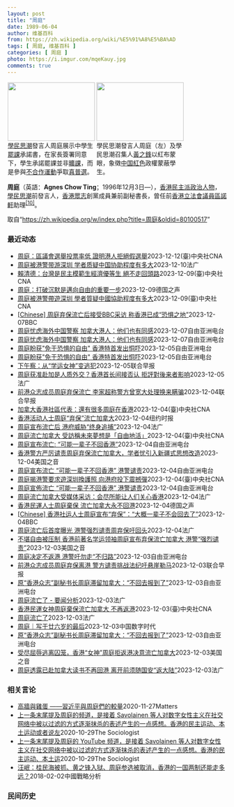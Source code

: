 ```yaml
---
layout: post
title: "周庭"
date: 1989-06-04
author: 维基百科
from: https://zh.wikipedia.org/wiki/%E5%91%A8%E5%BA%AD
tags: [ 周庭, 维基百科 ]
categories: [ 周庭 ]
photo: https://i.imgur.com/mqeKauy.jpg
comments: true
---
```

<div class="mw-content-ltr mw-parser-output" lang="zh" dir="ltr">
<style data-mw-deduplicate="TemplateStyles:r70089473/mw-parser-output/.tmulti">.mw-parser-output .tmulti .thumbinner{display:flex;flex-direction:column}.mw-parser-output .tmulti .trow{display:flex;flex-direction:row;clear:left;flex-wrap:wrap;width:100%;box-sizing:border-box}.mw-parser-output .tmulti .tsingle{margin:1px;float:left}.mw-parser-output .tmulti .theader{clear:both;font-weight:bold;text-align:center;align-self:center;background-color:transparent;width:100%}.mw-parser-output .tmulti .thumbcaption{background-color:transparent}.mw-parser-output .tmulti .text-align-left{text-align:left}.mw-parser-output .tmulti .text-align-right{text-align:right}.mw-parser-output .tmulti .text-align-center{text-align:center}@media all and (max-width:720px){.mw-parser-output .tmulti .thumbinner{width:100%!important;box-sizing:border-box;max-width:none!important;align-items:center}.mw-parser-output .tmulti .trow{justify-content:center}.mw-parser-output .tmulti .tsingle{float:none!important;max-width:100%!important;box-sizing:border-box;text-align:center}.mw-parser-output .tmulti .tsingle .thumbcaption{text-align:left}.mw-parser-output .tmulti .trow>.thumbcaption{text-align:center}}</style><div class="thumb tmulti tright"><div class="thumbinner" style="width:408px;max-width:408px"><div class="trow"><div class="tsingle" style="width:202px;max-width:202px"><div class="thumbimage"><span typeof="mw:File"><a href="/wiki/File:%E9%A6%99%E6%B8%AF%E5%AD%B8%E6%B0%91%E6%80%9D%E6%BD%AE%E5%AE%A3%E4%BD%88926%E4%B8%AD%E5%AD%B8%E7%94%9F%E7%BD%B7%E8%AA%B2%E5%AE%89%E6%8E%92_(2).jpg" class="mw-file-description"><img alt="" src="//upload.wikimedia.org/wikipedia/commons/thumb/f/f4/%E9%A6%99%E6%B8%AF%E5%AD%B8%E6%B0%91%E6%80%9D%E6%BD%AE%E5%AE%A3%E4%BD%88926%E4%B8%AD%E5%AD%B8%E7%94%9F%E7%BD%B7%E8%AA%B2%E5%AE%89%E6%8E%92_%282%29.jpg/200px-%E9%A6%99%E6%B8%AF%E5%AD%B8%E6%B0%91%E6%80%9D%E6%BD%AE%E5%AE%A3%E4%BD%88926%E4%B8%AD%E5%AD%B8%E7%94%9F%E7%BD%B7%E8%AA%B2%E5%AE%89%E6%8E%92_%282%29.jpg" decoding="async" width="200" height="134" class="mw-file-element" srcset="//upload.wikimedia.org/wikipedia/commons/thumb/f/f4/%E9%A6%99%E6%B8%AF%E5%AD%B8%E6%B0%91%E6%80%9D%E6%BD%AE%E5%AE%A3%E4%BD%88926%E4%B8%AD%E5%AD%B8%E7%94%9F%E7%BD%B7%E8%AA%B2%E5%AE%89%E6%8E%92_%282%29.jpg/300px-%E9%A6%99%E6%B8%AF%E5%AD%B8%E6%B0%91%E6%80%9D%E6%BD%AE%E5%AE%A3%E4%BD%88926%E4%B8%AD%E5%AD%B8%E7%94%9F%E7%BD%B7%E8%AA%B2%E5%AE%89%E6%8E%92_%282%29.jpg 1.5x, //upload.wikimedia.org/wikipedia/commons/thumb/f/f4/%E9%A6%99%E6%B8%AF%E5%AD%B8%E6%B0%91%E6%80%9D%E6%BD%AE%E5%AE%A3%E4%BD%88926%E4%B8%AD%E5%AD%B8%E7%94%9F%E7%BD%B7%E8%AA%B2%E5%AE%89%E6%8E%92_%282%29.jpg/400px-%E9%A6%99%E6%B8%AF%E5%AD%B8%E6%B0%91%E6%80%9D%E6%BD%AE%E5%AE%A3%E4%BD%88926%E4%B8%AD%E5%AD%B8%E7%94%9F%E7%BD%B7%E8%AA%B2%E5%AE%89%E6%8E%92_%282%29.jpg 2x" data-file-width="1936" data-file-height="1296"></a></span></div><div class="thumbcaption"><a href="/wiki/%E5%AD%B8%E6%B0%91%E6%80%9D%E6%BD%AE" title="學民思潮">學民思潮</a>發言人周庭展示中學生<a href="/wiki/%E7%BD%B7%E8%AA%B2" title="罷課">罷課</a>承諾書，在家長簽署同意下，學生承諾罷課並非<a href="/wiki/%E6%97%B7%E8%AF%BE" class="mw-disambig" title="旷课">曠課</a>，而是參與<a href="/wiki/%E4%B8%8D%E5%90%88%E4%BD%9C%E9%81%8B%E5%8B%95" title="不合作運動">不合作運動</a>爭取<a href="/wiki/%E7%9C%9F%E6%99%AE%E9%81%B8" title="真普選">真普選</a>。</div></div><div class="tsingle" style="width:202px;max-width:202px"><div class="thumbimage"><span typeof="mw:File"><a href="/wiki/File:%E9%A6%99%E6%B8%AF%E5%AD%B8%E6%B0%91%E6%80%9D%E6%BD%AE%E5%AE%A3%E4%BD%88926%E4%B8%AD%E5%AD%B8%E7%94%9F%E7%BD%B7%E8%AA%B2%E5%AE%89%E6%8E%92_(6).jpg" class="mw-file-description"><img alt="" src="//upload.wikimedia.org/wikipedia/commons/thumb/a/ab/%E9%A6%99%E6%B8%AF%E5%AD%B8%E6%B0%91%E6%80%9D%E6%BD%AE%E5%AE%A3%E4%BD%88926%E4%B8%AD%E5%AD%B8%E7%94%9F%E7%BD%B7%E8%AA%B2%E5%AE%89%E6%8E%92_%286%29.jpg/200px-%E9%A6%99%E6%B8%AF%E5%AD%B8%E6%B0%91%E6%80%9D%E6%BD%AE%E5%AE%A3%E4%BD%88926%E4%B8%AD%E5%AD%B8%E7%94%9F%E7%BD%B7%E8%AA%B2%E5%AE%89%E6%8E%92_%286%29.jpg" decoding="async" width="200" height="134" class="mw-file-element" srcset="//upload.wikimedia.org/wikipedia/commons/thumb/a/ab/%E9%A6%99%E6%B8%AF%E5%AD%B8%E6%B0%91%E6%80%9D%E6%BD%AE%E5%AE%A3%E4%BD%88926%E4%B8%AD%E5%AD%B8%E7%94%9F%E7%BD%B7%E8%AA%B2%E5%AE%89%E6%8E%92_%286%29.jpg/300px-%E9%A6%99%E6%B8%AF%E5%AD%B8%E6%B0%91%E6%80%9D%E6%BD%AE%E5%AE%A3%E4%BD%88926%E4%B8%AD%E5%AD%B8%E7%94%9F%E7%BD%B7%E8%AA%B2%E5%AE%89%E6%8E%92_%286%29.jpg 1.5x, //upload.wikimedia.org/wikipedia/commons/thumb/a/ab/%E9%A6%99%E6%B8%AF%E5%AD%B8%E6%B0%91%E6%80%9D%E6%BD%AE%E5%AE%A3%E4%BD%88926%E4%B8%AD%E5%AD%B8%E7%94%9F%E7%BD%B7%E8%AA%B2%E5%AE%89%E6%8E%92_%286%29.jpg/400px-%E9%A6%99%E6%B8%AF%E5%AD%B8%E6%B0%91%E6%80%9D%E6%BD%AE%E5%AE%A3%E4%BD%88926%E4%B8%AD%E5%AD%B8%E7%94%9F%E7%BD%B7%E8%AA%B2%E5%AE%89%E6%8E%92_%286%29.jpg 2x" data-file-width="1936" data-file-height="1296"></a></span></div><div class="thumbcaption">學民思潮發言人周庭（左）及學民思潮召集人<a href="/wiki/%E9%BB%83%E4%B9%8B%E9%8B%92" title="黃之鋒">黃之鋒</a>以紅布蒙眼，象徵<a href="/wiki/%E4%B8%AD%E5%8D%8E%E4%BA%BA%E6%B0%91%E5%85%B1%E5%92%8C%E5%9B%BD" title="中华人民共和国">中国</a><a href="/wiki/%E7%B4%85%E8%89%B2" class="mw-redirect" title="紅色">紅色</a>政權蒙蔽學生。</div></div></div></div></div>
<p><b>周庭</b>（英語：<span lang="en"><b>Agnes Chow Ting</b></span>；1996年12月3日<span class="useeditintro" title="Template:BLP editintro">—</span>），<a href="/wiki/%E9%A6%99%E6%B8%AF" title="香港">香港</a><a href="/wiki/%E6%B0%91%E4%B8%BB%E6%B4%BE_(%E9%A6%99%E6%B8%AF)" title="民主派 (香港)">民主派</a><a href="/wiki/%E6%94%BF%E6%B2%BB%E4%BA%BA%E7%89%A9" title="政治人物">政治人物</a>，<a href="/wiki/%E5%AD%B8%E6%B0%91%E6%80%9D%E6%BD%AE" title="學民思潮">學民思潮</a>前發言人，<a href="/wiki/%E9%A6%99%E6%B8%AF%E7%9C%BE%E5%BF%97" title="香港眾志">香港眾志</a>創黨成員兼前副秘書長，曾任前<a href="/wiki/%E9%A6%99%E6%B8%AF%E7%AB%8B%E6%B3%95%E6%9C%83%E8%AD%B0%E5%93%A1" class="mw-redirect" title="香港立法會議員">香港立法會議員</a><a href="/wiki/%E5%8D%80%E8%AB%BE%E8%BB%92" title="區諾軒">區諾軒</a>助理<sup id="cite_ref-10" class="reference"><a href="#cite_note-10">[10]</a></sup>。
</p>
<meta property="mw:PageProp/toc">
</div><!--esi <esi:include src="/esitest-fa8a495983347898/content" /> --><noscript><img src="https://login.wikimedia.org/wiki/Special:CentralAutoLogin/start?type=1x1" alt="" width="1" height="1" style="border: none; position: absolute;"></noscript>
<div class="printfooter" data-nosnippet="">取自“<a dir="ltr" href="https://zh.wikipedia.org/w/index.php?title=周庭&amp;oldid=80100517">https://zh.wikipedia.org/w/index.php?title=周庭&amp;oldid=80100517</a>”</div><div id="recent-news"><h3>最近动态</h3><ul><li><a href="https://nodebe4.github.io/waimei/2023-12-12/%E5%91%A8%E5%BA%AD-%E5%8D%80%E8%AD%B0%E6%9C%83%E9%81%B8%E8%88%89%E6%8A%95%E7%A5%A8%E7%8E%87%E4%BD%8E-%E8%AD%89%E6%98%8E%E6%B8%AF%E4%BA%BA%E6%8B%92%E7%B5%95%E5%81%87%E9%81%B8%E8%88%89" title="周庭：區議會選舉投票率低 證明港人拒絕假選舉—— （中央社台北12日電）香港日前舉行區議會選舉，在沒有泛民主派參加下，投票率27.54%是主權移交以來最低，前「香港眾志」核心成員周庭表示，香港公...">周庭：區議會選舉投票率低 證明港人拒絕假選舉</a><time>2023-12-12</time><a class="tag">(臺)中央社CNA</a></li>
<li><a href="https://nodebe4.github.io/waimei/2023-12-10/%E5%91%A8%E5%BA%AD%E8%A2%AB%E6%B8%AF%E8%AD%A6%E5%B8%A6%E6%B8%B8%E6%B7%B1%E5%9C%B3-%E5%AD%A6%E8%80%85%E8%B4%A8%E7%96%91%E4%B8%AD%E5%9B%BD%E5%8D%8F%E5%8A%A9%E7%A8%8B%E5%BA%A6%E6%9C%89%E5%A4%9A%E5%A4%A7" title="周庭被港警带游深圳 学者质疑中国协助程度有多大—— 10/12/2023 - 14:59 “香港众志”成员周庭披露曾被香港警务处国安处人员带往深圳“参观”，作为发还护照的条件。法律学者指出，香港...">周庭被港警带游深圳 学者质疑中国协助程度有多大</a><time>2023-12-10</time><a class="tag">法广</a></li>
<li><a href="https://nodebe4.github.io/waimei/2023-12-09/%E8%B3%B4%E6%B8%85%E5%BE%B7-%E5%8F%B0%E7%81%A3%E6%98%AF%E6%B0%91%E4%B8%BB%E6%A8%A1%E7%AF%84%E7%94%9F%E7%B6%93%E6%BF%9F%E5%84%AA%E7%AD%89%E7%94%9F-%E7%B5%95%E4%B8%8D%E8%B5%B0%E5%9B%9E%E9%A0%AD%E8%B7%AF" title="賴清德：台灣是民主模範生經濟優等生 絕不走回頭路—— （中央社記者賴于榛台北9日電）民進黨總統參選人賴清德今天說，如今香港民主不復存在、民眾生活受影響且經濟倒退，27歲的前眾志成員周庭更流亡海外...">賴清德：台灣是民主模範生經濟優等生 絕不走回頭路</a><time>2023-12-09</time><a class="tag">(臺)中央社CNA</a></li>
<li><a href="https://nodebe4.github.io/waimei/2023-12-09/%E5%91%A8%E5%BA%AD-%E6%89%93%E7%A0%B4%E6%B2%89%E9%BB%98%E6%98%AF%E9%82%81%E5%90%91%E8%87%AA%E7%94%B1%E7%9A%84%E9%87%8D%E8%A6%81%E4%B8%80%E6%AD%A5" title="周庭：打破沉默是邁向自由的重要一步—— Phoebe Kong2023-12-09T10:51:15.566Z 前香港眾志副秘書長、社運人士周庭宣佈流亡加拿大 （德國之聲中文網）12月3日踏入2...">周庭：打破沉默是邁向自由的重要一步</a><time>2023-12-09</time><a class="tag">德国之声</a></li>
<li><a href="https://nodebe4.github.io/waimei/2023-12-09/%E5%91%A8%E5%BA%AD%E8%A2%AB%E6%B8%AF%E8%AD%A6%E5%B8%B6%E9%81%8A%E6%B7%B1%E5%9C%B3-%E5%AD%B8%E8%80%85%E8%B3%AA%E7%96%91%E4%B8%AD%E5%9C%8B%E5%8D%94%E5%8A%A9%E7%A8%8B%E5%BA%A6%E6%9C%89%E5%A4%9A%E5%A4%A7" title="周庭被港警帶遊深圳 學者質疑中國協助程度有多大—— 圖為周庭2019年6月在東京呼籲國際社會要求港府撤銷送中條例，並寫下「希望香港和日本都有真民主」。（中央社檔案照片） （中央社台北9日電）「香...">周庭被港警帶遊深圳 學者質疑中國協助程度有多大</a><time>2023-12-09</time><a class="tag">(臺)中央社CNA</a></li>
<li><a href="https://nodebe4.github.io/waimei/2023-12-07/Chinese-%E5%91%A8%E5%BA%AD%E5%BC%83%E4%BF%9D%E6%B5%81%E4%BA%A1%E5%90%8E%E6%8E%A5%E5%8F%97BBC%E9%87%87%E8%AE%BF-%E7%A7%B0%E9%A6%99%E6%B8%AF%E5%B7%B2%E6%88%90-%E6%81%90%E6%83%A7%E4%B9%8B%E5%9C%B0" title="[Chinese] 周庭弃保流亡后接受BBC采访 称香港已成“恐惧之地”—— 周庭弃保流亡后接受BBC采访 称香港已成“恐惧之地” 黄思琪（Kelly Ng） BBC记者，发自新加坡 59 分钟...">[Chinese] 周庭弃保流亡后接受BBC采访 称香港已成“恐惧之地”</a><time>2023-12-07</time><a class="tag">BBC</a></li>
<li><a href="https://nodebe4.github.io/waimei/2023-12-07/%E5%91%A8%E5%BA%AD%E5%BF%A7%E8%99%91%E6%B5%B7%E5%A4%96%E4%B8%AD%E5%9B%BD%E8%AD%A6%E5%AF%9F-%E5%8A%A0%E6%8B%BF%E5%A4%A7%E6%B8%AF%E4%BA%BA-%E4%BB%96%E4%BB%AC%E4%B9%9F%E6%9C%89%E5%90%8C%E6%84%9F" title="周庭忧虑海外中国警察 加拿大港人：他们也有同感—— 加拿大香港人参与声援香港的民主活动时，总是戴着口罩面罩，想尽办法不曝光身分。 记者柳飞拍摄 流亡加拿大的前&quot;香港众志&quot;成员...">周庭忧虑海外中国警察 加拿大港人：他们也有同感</a><time>2023-12-07</time><a class="tag">自由亚洲电台</a></li>
<li><a href="https://nodebe4.github.io/waimei/2023-12-07/%E5%91%A8%E5%BA%AD%E5%BF%A7%E8%99%91%E6%B5%B7%E5%A4%96%E4%B8%AD%E5%9B%BD%E8%AD%A6%E5%AF%9F-%E5%8A%A0%E6%8B%BF%E5%A4%A7%E6%B8%AF%E4%BA%BA-%E4%BB%96%E4%BB%AC%E4%B9%9F%E6%9C%89%E5%90%8C%E6%84%9F" title="周庭忧虑海外中国警察 加拿大港人：他们也有同感—— 加拿大香港人参与声援香港的民主活动时，总是戴着口罩面罩，想尽办法不曝光身分。 记者柳飞拍摄 流亡加拿大的前&quot;香港众志&quot;成员...">周庭忧虑海外中国警察 加拿大港人：他们也有同感</a><time>2023-12-07</time><a class="tag">自由亚洲电台</a></li>
<li><a href="https://nodebe4.github.io/waimei/2023-12-05/%E5%91%A8%E5%BA%AD%E7%9B%BC%E8%8E%B7-%E5%85%8D%E4%BA%8E%E6%81%90%E6%83%A7%E7%9A%84%E8%87%AA%E7%94%B1-%E9%A6%99%E6%B8%AF%E7%89%B9%E9%A6%96%E5%8F%91%E5%87%BA%E6%81%AB%E5%90%93" title="周庭盼获”免于恐惧的自由” 香港特首发出恫吓—— 前香港众志成员周庭 路透社图片 前香港众志成员周庭宣布弃保流亡后，香港特首李家超做出回应，声言会全力追捕，并狠批周庭&quot;出卖诚信&amp;quo...">周庭盼获"免于恐惧的自由" 香港特首发出恫吓</a><time>2023-12-05</time><a class="tag">自由亚洲电台</a></li>
<li><a href="https://nodebe4.github.io/waimei/2023-12-05/%E5%91%A8%E5%BA%AD%E7%9B%BC%E8%8E%B7-%E5%85%8D%E4%BA%8E%E6%81%90%E6%83%A7%E7%9A%84%E8%87%AA%E7%94%B1-%E9%A6%99%E6%B8%AF%E7%89%B9%E9%A6%96%E5%8F%91%E5%87%BA%E6%81%AB%E5%90%93" title="周庭盼获”免于恐惧的自由” 香港特首发出恫吓—— 前香港众志成员周庭 路透社图片 前香港众志成员周庭宣布弃保流亡后，香港特首李家超做出回应，声言会全力追捕，并狠批周庭“出卖诚信”，瞒骗香港警方。...">周庭盼获"免于恐惧的自由" 香港特首发出恫吓</a><time>2023-12-05</time><a class="tag">自由亚洲电台</a></li>
<li><a href="https://nodebe4.github.io/waimei/2023-12-05/%E4%B8%8B%E5%8D%88%E5%AF%9F-%E4%BB%8E-%E5%AD%A6%E8%BF%90%E5%A5%B3%E7%A5%9E-%E5%8F%98%E9%80%83%E7%8A%AF" title="下午察：从“学运女神”变逃犯—— 曾有“学运女神”称号的前香港众志副秘书长周庭星期天（12月3日）宣布弃保流亡。图为周庭2019年8月30日在香港东区裁判法院获保释后会见媒体。（法新社） 又有一...">下午察：从“学运女神”变逃犯</a><time>2023-12-05</time><a class="tag">联合早报</a></li>
<li><a href="https://nodebe4.github.io/waimei/2023-12-05/%E5%91%A8%E5%BA%AD%E8%8E%B7%E5%87%86%E8%B5%B4%E5%8A%A0%E6%98%AF%E4%BA%BA%E8%B4%A8%E5%A4%96%E4%BA%A4-%E9%A6%99%E6%B8%AF%E9%A6%96%E9%95%BF%E9%97%B4%E6%8E%A5%E5%90%A6%E8%AE%A4-%E6%8B%92%E8%A9%95%E5%B0%8D%E5%BE%8C%E6%9D%A5%E8%80%85%E5%BD%B1%E5%93%8D" title="周庭获准赴加是人质外交？香港首长间接否认 拒評對後来者影响—— 05/12/2023 - 10:09 有「香港民主女神」之称的周庭弃保潜逃一事继续发酵，有不少评论指，中共是期望藉「放生」周庭来纾...">周庭获准赴加是人质外交？香港首长间接否认 拒評對後来者影响</a><time>2023-12-05</time><a class="tag">法广</a></li>
<li><a href="https://nodebe4.github.io/waimei/2023-12-04/%E5%89%8D%E6%B8%AF%E4%BC%97%E5%BF%97%E6%88%90%E5%91%98%E5%91%A8%E5%BA%AD%E5%BC%83%E4%BF%9D%E6%B5%81%E4%BA%A1-%E6%9D%8E%E5%AE%B6%E8%B6%85%E7%A7%B0%E8%AD%A6%E6%96%B9%E6%9B%BE%E5%AE%BD%E5%A4%A7%E5%A4%84%E7%90%86%E6%8D%A2%E6%9D%A5%E7%9E%92%E9%AA%97" title="前港众志成员周庭弃保流亡 李家超称警方曾宽大处理换来瞒骗—— 前香港众志成员周庭弃保前往加拿大留学，表明大概这辈子都不会返港，香港特首李家超星期二（12月5日）在行政会议前记者会上说，警方曾宽大...">前港众志成员周庭弃保流亡 李家超称警方曾宽大处理换来瞒骗</a><time>2023-12-04</time><a class="tag">联合早报</a></li>
<li><a href="https://nodebe4.github.io/waimei/2023-12-04/%E5%8A%A0%E6%8B%BF%E5%A4%A7%E9%A6%99%E6%B8%AF%E7%A4%BE%E5%8D%80%E4%BB%A3%E8%A1%A8-%E9%82%84%E6%9C%89%E5%BE%88%E5%A4%9A%E5%91%A8%E5%BA%AD%E5%9C%A8%E9%A6%99%E6%B8%AF" title="加拿大香港社區代表：還有很多周庭在香港—— （中央社記者程愛芬溫哥華4日專電）前「香港眾志」核心成員周庭決定棄保留在加拿大。她接受加媒採訪時說，最近3年終於了解到什麼是「免於恐懼的自由」。加拿大...">加拿大香港社區代表：還有很多周庭在香港</a><time>2023-12-04</time><a class="tag">(臺)中央社CNA</a></li>
<li><a href="https://nodebe4.github.io/waimei/2023-12-04/%E9%A6%99%E6%B8%AF%E6%B4%BB%E5%8A%A8%E4%BA%BA%E5%A3%AB%E5%91%A8%E5%BA%AD-%E5%BC%83%E4%BF%9D-%E6%B5%81%E4%BA%A1%E5%8A%A0%E6%8B%BF%E5%A4%A7" title="香港活动人士周庭“弃保”流亡加拿大—— 香港民主活动人士周庭在香港大埔的家中被警方逮捕，摄于2020年8月。 Lam Yik Fei for The New York Times 在香港的全面镇...">香港活动人士周庭“弃保”流亡加拿大</a><time>2023-12-04</time><a class="tag">纽约时报</a></li>
<li><a href="https://nodebe4.github.io/waimei/2023-12-04/%E5%91%A8%E5%BA%AD%E5%AE%A3%E5%B8%83%E6%B5%81%E4%BA%A1%E5%90%8E-%E6%B8%AF%E5%BA%9C%E5%A8%81%E8%83%81-%E7%BB%88%E8%BA%AB%E8%BF%BD%E6%8D%95" title="周庭宣布流亡后 港府威胁“终身追捕”—— 05/12/2023 - 00:53 香港民运人士，曾被监禁，如今在加拿大读书的周庭宣布，基于香港形势及自身安全，不会回港，而且是“大概一辈子不会回去了...">周庭宣布流亡后 港府威胁“终身追捕”</a><time>2023-12-04</time><a class="tag">法广</a></li>
<li><a href="https://nodebe4.github.io/waimei/2023-12-04/%E5%91%A8%E5%BA%AD%E6%B5%81%E4%BA%A1%E5%8A%A0%E6%8B%BF%E5%A4%A7-%E5%8F%97%E8%A8%AA%E7%A8%B1%E6%9C%AA%E4%BE%86%E5%A4%A2%E6%83%B3%E6%98%AF-%E8%87%AA%E7%94%B1%E5%9C%B0%E6%B4%BB" title="周庭流亡加拿大 受訪稱未來夢想是「自由地活」—— （中央社記者楊明珠東京4日專電）前「香港眾志」核心成員周庭昨晚在社群媒體發文，指會「棄保」留在加拿大不再返港。她今天接受日媒視訊專訪說明為何不再...">周庭流亡加拿大 受訪稱未來夢想是「自由地活」</a><time>2023-12-04</time><a class="tag">(臺)中央社CNA</a></li>
<li><a href="https://nodebe4.github.io/waimei/2023-12-04/%E5%91%A8%E5%BA%AD%E5%AE%A3%E5%B8%83%E6%B5%81%E4%BA%A1-%E5%8F%AF%E8%83%BD%E4%B8%80%E8%BE%88%E5%AD%90%E4%B8%8D%E5%9B%9E%E9%A6%99%E6%B8%AF" title="周庭宣布流亡: “可能一辈子不回香港”—— 周庭说她出国前被迫与国安游深圳打卡、并写悔过书认错。 路透社资料图片 有香港&quot;民主女神&quot;称号的前香港众志核心成员周庭在社交网站发文...">周庭宣布流亡: “可能一辈子不回香港”</a><time>2023-12-04</time><a class="tag">自由亚洲电台</a></li>
<li><a href="https://nodebe4.github.io/waimei/2023-12-04/%E9%A6%99%E6%B8%AF%E8%AD%A6%E6%96%B9%E4%B8%A5%E5%8E%89%E8%B0%B4%E8%B4%A3%E5%91%A8%E5%BA%AD%E5%BC%83%E4%BF%9D%E6%B5%81%E4%BA%A1%E5%8A%A0%E6%8B%BF%E5%A4%A7-%E5%AD%A6%E8%80%85%E5%BF%A7%E5%BC%95%E5%85%A5%E6%96%B0%E7%96%86%E5%BC%8F%E6%80%9D%E6%83%B3%E6%94%B9%E9%80%A0" title="香港警方严厉谴责周庭弃保流亡加拿大，学者忧引入新疆式思想改造—— Mon, 04 Dec 2023 16:19:20 GMT 资料照：前香港众志副秘书长周庭抵达香港一家法庭。（2020年11月2...">香港警方严厉谴责周庭弃保流亡加拿大，学者忧引入新疆式思想改造</a><time>2023-12-04</time><a class="tag">美国之音</a></li>
<li><a href="https://nodebe4.github.io/waimei/2023-12-04/%E5%91%A8%E5%BA%AD%E5%AE%A3%E5%B8%83%E6%B5%81%E4%BA%A1-%E5%8F%AF%E8%83%BD%E4%B8%80%E8%BE%88%E5%AD%90%E4%B8%8D%E5%9B%9E%E9%A6%99%E6%B8%AF-%E6%B8%AF%E8%AD%A6%E8%B0%B4%E8%B4%A3" title="周庭宣布流亡 “可能一辈子不回香港” 港警谴责—— 周庭说她出国前被迫与国安游深圳打卡、并写悔过书认错。 路透档案照片 有香港&quot;民主女神&quot;称号的前香港众志核心成员周庭，在社交...">周庭宣布流亡 “可能一辈子不回香港” 港警谴责</a><time>2023-12-04</time><a class="tag">自由亚洲电台</a></li>
<li><a href="https://nodebe4.github.io/waimei/2023-12-04/%E5%91%A8%E5%BA%AD%E6%8F%AD%E6%B8%AF%E8%AD%A6%E8%A6%81%E6%B1%82%E9%81%8A%E6%B7%B1%E5%9C%B3%E6%8F%9B%E8%AD%B7%E7%85%A7-%E5%90%91%E6%B8%AF%E5%BA%9C%E6%8A%95%E4%B8%8B%E9%9C%87%E6%92%BC%E5%BD%88" title="周庭揭港警要求遊深圳換護照 向港府投下震撼彈—— （中央社記者陳鎧妤台北4日電）前「香港眾志」成員周庭昨晚宣布流亡加拿大，更披露港警要求她「遊深圳」及寫「感謝信」來交換護照，對香港政府投下一枚震...">周庭揭港警要求遊深圳換護照 向港府投下震撼彈</a><time>2023-12-04</time><a class="tag">(臺)中央社CNA</a></li>
<li><a href="https://nodebe4.github.io/waimei/2023-12-04/%E5%91%A8%E5%BA%AD%E5%AE%A3%E4%BD%88%E6%B5%81%E4%BA%A1-%E5%8F%AF%E8%83%BD%E4%B8%80%E8%BE%88%E5%AD%90%E4%B8%8D%E5%9B%9E%E9%A6%99%E6%B8%AF-%E6%B8%AF%E8%AD%A6%E8%B0%B4%E8%B4%A3" title="周庭宣佈流亡 “可能一辈子不回香港” 港警谴责—— 周庭说她出国前被迫与国安游深圳打卡、并写悔过书认错。 路透档案照片 有香港&quot;民主女神&quot;称号的前香港众志核心成员周庭，在社交...">周庭宣佈流亡 “可能一辈子不回香港” 港警谴责</a><time>2023-12-04</time><a class="tag">自由亚洲电台</a></li>
<li><a href="https://nodebe4.github.io/waimei/2023-12-04/%E5%91%A8%E5%BA%AD%E6%B5%81%E4%BA%A1%E5%8A%A0%E6%8B%BF%E5%A4%A7%E5%8F%97%E5%AA%92%E4%BD%93%E9%87%87%E8%AE%BF-%E4%BC%9A%E5%B0%BD%E6%89%80%E8%83%BD%E8%AE%A9%E4%BA%BA%E4%BB%AC%E5%85%B3%E5%BF%83%E9%A6%99%E6%B8%AF" title="周庭流亡加拿大受媒体采访：会尽所能让人们关心香港—— 04/12/2023 - 13:18 前香港众志副秘书长周庭12月3日在其Instagram上宣布，她今年9月已离港赴加拿大读书，原定本月要...">周庭流亡加拿大受媒体采访：会尽所能让人们关心香港</a><time>2023-12-04</time><a class="tag">法广</a></li>
<li><a href="https://nodebe4.github.io/waimei/2023-12-04/%E9%A6%99%E6%B8%AF%E6%B0%91%E9%81%8B%E4%BA%BA%E5%A3%AB%E5%91%A8%E5%BA%AD%E6%A3%84%E4%BF%9D-%E6%B5%81%E4%BA%A1%E5%8A%A0%E6%8B%BF%E5%A4%A7%E6%B0%B8%E4%B8%8D%E5%9B%9E%E6%B8%AF" title="香港民運人士周庭棄保 流亡加拿大永不回港—— 2023-12-04T08:15:51.816Z 香港民運人士周庭2021年6月12日刑滿出獄（資料照） （德國之聲中文網）前「香港眾志」副秘書長周...">香港民運人士周庭棄保 流亡加拿大永不回港</a><time>2023-12-04</time><a class="tag">德国之声</a></li>
<li><a href="https://nodebe4.github.io/waimei/2023-12-04/Chinese-%E9%A6%99%E6%B8%AF%E7%A4%BE%E8%BF%90%E4%BA%BA%E5%A3%AB%E5%91%A8%E5%BA%AD%E5%AE%A3%E5%B8%83-%E5%BC%83%E4%BF%9D-%E5%A4%A7%E6%A6%82%E4%B8%80%E8%BE%88%E5%AD%90%E4%B8%8D%E4%BC%9A%E5%9B%9E%E5%8E%BB%E4%BA%86" title="[Chinese] 香港社运人士周庭宣布“弃保”：“大概一辈子不会回去了”—— 香港社运人士周庭宣布“弃保”：“大概一辈子不会回去了” 33 分钟前 图像来源，Reuters 曾被香港国安处拘捕...">[Chinese] 香港社运人士周庭宣布“弃保”：“大概一辈子不会回去了”</a><time>2023-12-04</time><a class="tag">BBC</a></li>
<li><a href="https://nodebe4.github.io/waimei/2023-12-04/%E5%91%A8%E5%BA%AD%E6%B5%81%E4%BA%A1%E5%90%8E%E9%A6%96%E5%BA%A6%E6%9B%9D%E5%85%89-%E6%B8%AF%E8%AD%A6%E5%BC%BA%E7%83%88%E8%B0%B4%E8%B4%A3%E5%91%A8%E5%BC%83%E4%BF%9D%E5%90%81%E5%9B%9E%E5%A4%B4" title="周庭流亡后首度曝光 港警强烈谴责周弃保吁回头—— 04/12/2023 - 08:37 须向警方写悔过书和到中国内地受教育一遭才获准到加拿大留学的香港民运人士周庭实质性流亡后，警方国家安全处（下...">周庭流亡后首度曝光 港警强烈谴责周弃保吁回头</a><time>2023-12-04</time><a class="tag">法广</a></li>
<li><a href="https://nodebe4.github.io/waimei/2023-12-03/%E4%B8%8D%E5%A0%AA%E8%87%AA%E7%94%B1%E8%A2%AB%E5%8E%8B%E5%88%B6-%E9%A6%99%E6%B8%AF%E5%89%8D%E8%91%97%E5%90%8D%E5%AD%A6%E8%BF%90%E9%A2%86%E8%A2%96%E5%91%A8%E5%BA%AD%E5%AE%A3%E5%B8%83%E5%BC%83%E4%BF%9D%E6%B5%81%E4%BA%A1%E5%8A%A0%E6%8B%BF%E5%A4%A7-%E6%B8%AF%E8%AD%A6-%E5%BC%BA%E7%83%88%E8%B0%B4%E8%B4%A3" title="不堪自由被压制 香港前著名学运领袖周庭宣布弃保流亡加拿大 港警“强烈谴责”—— Mon, 04 Dec 2023 05:55:12 GMT 资料图：香港著名学运领袖周庭来到香港一家法庭接受庭审。...">不堪自由被压制 香港前著名学运领袖周庭宣布弃保流亡加拿大 港警“强烈谴责”</a><time>2023-12-03</time><a class="tag">美国之音</a></li>
<li><a href="https://nodebe4.github.io/waimei/2023-12-03/%E5%91%A8%E5%BA%AD%E5%86%B3%E5%AE%9A%E4%B8%8D%E8%BF%94%E6%B8%AF-%E6%B8%AF%E8%AD%A6%E5%90%81%E5%8B%BF%E8%B5%B0-%E4%B8%8D%E5%BD%92%E8%B7%AF" title="周庭决定不返港 港警吁勿走“不归路”—— 路透社档案照片 在加拿大读书的原“香港众志”副秘书长周庭，因涉国安案件，保释至12月，她12月3日公开表示决定不回香港向警方报到。根据香港明报报道，港警...">周庭决定不返港 港警吁勿走“不归路”</a><time>2023-12-03</time><a class="tag">自由亚洲电台</a></li>
<li><a href="https://nodebe4.github.io/waimei/2023-12-03/%E5%89%8D%E6%B8%AF%E4%BC%97%E5%BF%97%E6%88%90%E5%91%98%E5%91%A8%E5%BA%AD%E5%BC%83%E4%BF%9D%E7%A6%BB%E6%B8%AF-%E8%AD%A6%E6%96%B9%E8%B0%B4%E8%B4%A3%E6%8C%91%E6%88%98%E6%B3%95%E7%BA%AA%E5%90%81%E6%82%AC%E5%B4%96%E5%8B%92%E9%A9%AC" title="前港众志成员周庭弃保离港 警方谴责挑战法纪吁悬崖勒马—— 前香港众志成员周庭在社交平台发文称，已赴加拿大留学，并坦言虽曾想过在本月底返港就所涉及的国安案向警方报到，但考虑多方因素后决定弃保离港。...">前港众志成员周庭弃保离港 警方谴责挑战法纪吁悬崖勒马</a><time>2023-12-03</time><a class="tag">联合早报</a></li>
<li><a href="https://nodebe4.github.io/waimei/2023-12-03/%E5%8E%9F-%E9%A6%99%E6%B8%AF%E4%BC%97%E5%BF%97-%E5%89%AF%E7%A7%98%E4%B9%A6%E9%95%BF%E5%91%A8%E5%BA%AD%E6%BB%9E%E7%95%99%E5%8A%A0%E6%8B%BF%E5%A4%A7-%E4%B8%8D%E5%9B%9E%E5%8E%BB%E6%8A%A5%E5%88%B0%E4%BA%86" title="原“香港众志”副秘书长周庭滞留加拿大：“不回去报到了”—— 周庭在帖文表示，她于2020年11月23日因警察总部案开始还押，随后被判入狱10个月。 X截图 原“香港众志”副秘书长周庭12月3日通...">原“香港众志”副秘书长周庭滞留加拿大：“不回去报到了”</a><time>2023-12-03</time><a class="tag">自由亚洲电台</a></li>
<li><a href="https://nodebe4.github.io/waimei/2023-12-03/%E5%91%A8%E5%BA%AD%E6%B5%81%E4%BA%A1%E4%BA%86-%E8%A6%81%E9%97%BB%E5%88%86%E6%9E%90" title="周庭流亡了 - 要闻分析—— 04/12/2023 - 01:47 两年多前周庭出狱的日子恰好是香港“反送中”两周年。这位有“民主女神”之誉的年轻女子，从那时起一直沉默，惦念她的人们星期天从社交...">周庭流亡了 - 要闻分析</a><time>2023-12-03</time><a class="tag">法广</a></li>
<li><a href="https://nodebe4.github.io/waimei/2023-12-03/%E9%A6%99%E6%B8%AF%E6%B0%91%E9%81%8B%E5%A5%B3%E7%A5%9E%E5%91%A8%E5%BA%AD%E6%A3%84%E4%BF%9D%E6%B5%81%E4%BA%A1%E5%8A%A0%E6%8B%BF%E5%A4%A7-%E4%B8%8D%E5%86%8D%E8%BF%94%E6%B8%AF" title="香港民運女神周庭棄保流亡加拿大 不再返港—— （中央社台北4日電）被稱為香港「民主女神」的前「香港眾志」核心成員周庭，在加拿大宣布經慎重考慮後「大概一輩子不會回去了」；香港警方今天對此表達譴責，...">香港民運女神周庭棄保流亡加拿大 不再返港</a><time>2023-12-03</time><a class="tag">(臺)中央社CNA</a></li>
<li><a href="https://nodebe4.github.io/waimei/2023-12-03/%E5%91%A8%E5%BA%AD%E6%B5%81%E4%BA%A1%E4%BA%86" title="周庭流亡了—— 04/12/2023 - 00:03 两年多前周庭出狱的日子恰好是香港“反送中”两周年。这位有“民主女神”之誉的年轻女子，从那时起一直沉默，惦念她的人们星期天从社交媒体Insta...">周庭流亡了</a><time>2023-12-03</time><a class="tag">法广</a></li>
<li><a href="https://nodebe4.github.io/waimei/2023-12-03/%E5%91%A8%E5%BA%AD-%E5%86%99%E4%BA%8E%E5%BB%BF%E5%85%AD%E5%B2%81%E7%9A%84%E6%9C%80%E5%90%8E" title="周庭｜写于廿六岁的最后—— CDT 档案卡 标题：原文无标题作者：周庭发表日期：2023.12.3来源：周庭 Instagram主题归类：CDS专页：港版国安法：香港的终结？CDS收藏：公民馆版...">周庭｜写于廿六岁的最后</a><time>2023-12-03</time><a class="tag">中国数字时代</a></li>
<li><a href="https://nodebe4.github.io/waimei/2023-12-03/%E5%8E%9F-%E9%A6%99%E6%B8%AF%E4%BC%97%E5%BF%97-%E5%89%AF%E7%A7%98%E4%B9%A6%E9%95%BF%E5%91%A8%E5%BA%AD%E6%BB%9E%E7%95%99%E5%8A%A0%E6%8B%BF%E5%A4%A7-%E4%B8%8D%E5%9B%9E%E5%8E%BB%E6%8A%A5%E5%88%B0%E4%BA%86" title="原“香港众志”副秘书长周庭滞留加拿大：“不回去报到了”—— 周庭在帖文表示，她于2020年11月23日因警察总部案开始还押，随后被判入狱10个月。 X截图 原“香港众志”副秘书长周庭12月3日通...">原“香港众志”副秘书长周庭滞留加拿大：“不回去报到了”</a><time>2023-12-03</time><a class="tag">自由亚洲电台</a></li>
<li><a href="https://nodebe4.github.io/waimei/2023-12-03/%E5%8F%97%E5%B0%BD%E5%B1%88%E8%BE%B1%E9%80%83%E7%A6%BB%E5%9B%9A%E7%AC%BC-%E9%A6%99%E6%B8%AF-%E5%A5%B3%E7%A5%9E-%E5%91%A8%E5%BA%AD%E6%8B%92%E8%BF%94%E6%B8%AF%E5%86%B3%E6%84%8F%E6%B5%81%E4%BA%A1%E5%8A%A0%E6%8B%BF%E5%A4%A7" title="受尽屈辱逃离囚笼，香港“女神”周庭拒返港决意流亡加拿大—— Sun, 03 Dec 2023 17:16:38 GMT 香港前学生领袖、前香港众志发言人、副秘书长周庭2019年8月30日与前学生...">受尽屈辱逃离囚笼，香港“女神”周庭拒返港决意流亡加拿大</a><time>2023-12-03</time><a class="tag">美国之音</a></li>
<li><a href="https://nodebe4.github.io/waimei/2023-12-03/%E5%91%A8%E5%BA%AD%E9%80%8F%E9%9C%B2%E5%B7%B2%E8%B5%B4%E5%8A%A0%E6%8B%BF%E5%A4%A7%E8%AF%BB%E4%B9%A6%E4%B8%8D%E5%86%8D%E5%9B%9E%E6%B8%AF-%E7%A6%BB%E5%BC%80%E5%89%8D%E9%A1%BB%E9%9A%8F%E5%9B%BD%E5%AE%89-%E8%BF%94%E5%A4%A7%E9%99%86" title="周庭透露已赴加拿大读书不再回港 离开前须随国安“返大陆”—— 03/12/2023 - 17:07 前香港众志副秘书长周庭12月3日通过社交媒体平台Instagram贴文透露，她今年9月已离开香...">周庭透露已赴加拿大读书不再回港 离开前须随国安“返大陆”</a><time>2023-12-03</time><a class="tag">法广</a></li>
</ul></div><div id="open-opinion"><h3>相关言论</h3><ul><li><a href="https://nodebe4.github.io/opinion/2020-11-27/%E9%AB%98%E7%89%86%E8%88%87%E9%9B%9E%E8%9B%8B-%E7%BF%92%E8%BF%91%E5%B9%B3%E8%88%87%E5%91%A8%E5%BA%AD%E5%80%91%E7%9A%84%E8%BC%83%E9%87%8F/" title="楊建利">高牆與雞蛋 ——習近平與周庭們的較量</a><time>2020-11-27</time><a class="tag">Matters</a></li>
<li><a href="https://nodebe4.github.io/opinion/2020-10-29/%E4%B8%8A%E4%B8%80%E6%9D%A1%E6%9C%AB%E5%B0%BE%E6%8F%90%E5%8F%8A%E5%91%A8%E5%BA%AD%E7%9A%84%E9%A2%91%E9%81%93-%E6%98%AF%E6%8E%A5%E7%9D%80-Savolainen-%E7%AD%89%E4%BA%BA%E5%AF%B9%E6%95%B0%E5%AD%97%E5%A5%B3%E6%80%A7%E4%B8%BB%E4%B9%89%E5%9C%A8%E7%A4%BE%E4%BA%A4%E7%BD%91%E7%BB%9C%E4%B8%AD%E8%A2%AB%E4%BB%A5%E8%BF%87%E6%BB%A4%E7%9A%84%E6%96%B9%E5%BC%8F/" title="The Sociologist">上一条末尾提及周庭的频道，是接着 Savolainen 等人对数字女性主义在社交网络中被以过滤的方式逐渐抹杀的表述产生的一点感想。香港的民主运动、本土运动或者说左</a><time>2020-10-29</time><a class="tag">The Sociologist</a></li>
<li><a href="https://nodebe4.github.io/opinion/2020-10-29/%E4%B8%8A%E4%B8%80%E6%9D%A1%E6%9C%AB%E5%B0%BE%E6%8F%90%E5%8F%8A%E5%91%A8%E5%BA%AD%E7%9A%84-YouTube-%E9%A2%91%E9%81%93-%E6%98%AF%E6%8E%A5%E7%9D%80-Savolainen-%E7%AD%89%E4%BA%BA%E5%AF%B9%E6%95%B0%E5%AD%97%E5%A5%B3%E6%80%A7%E4%B8%BB%E4%B9%89%E5%9C%A8%E7%A4%BE%E4%BA%A4%E7%BD%91/" title="The Sociologist">上一条末尾提及周庭的 YouTube 频道，是接着 Savolainen 等人对数字女性主义在社交网络中被以过滤的方式逐渐抹杀的表述产生的一点感想。香港的民主运动、本土运</a><time>2020-10-29</time><a class="tag">The Sociologist</a></li>
<li><a href="https://nodebe4.github.io/opinion/2018-02-02/%E6%B1%AA%E5%B2%B7-%E6%A1%82%E6%B0%91%E6%B5%B7%E8%A2%AB%E6%8A%93-%E9%BB%84%E4%B9%8B%E9%94%8B%E5%85%A5%E7%8B%B1-%E5%91%A8%E5%BA%AD%E5%8F%82%E9%80%89%E8%A2%AB%E5%8F%96%E6%B6%88-%E9%A6%99%E6%B8%AF%E7%9A%84%E4%B8%80%E5%9B%BD%E4%B8%A4%E5%88%B6%E8%BF%98%E8%83%BD%E8%B5%B0%E5%A4%9A%E8%BF%9C/" title="汪岷">汪岷：桂民海被抓、黄之锋入狱、周庭参选被取消，香港的一国两制还能走多远？</a><time>2018-02-02</time><a class="tag">中國戰略分析</a></li>
</ul></div><div id="mjls-record"><h3>民间历史</h3><ul></ul></div>